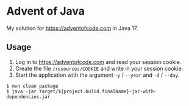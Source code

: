 # Advent of Java

My solution for https://adventofcode.com in Java 17.

## Usage

1. Log in to https://adventofcode.com and read your session cookie. 
2. Create the file `/resources/COOKIE` and write in your session cookie. 
3. Start the application with the argument `-y` / `--year` and `-d` / `--day`.

```
$ mvn clean package
$ java -jar target/${project.bulid.finalName}-jar-with-dependencies.jar
```